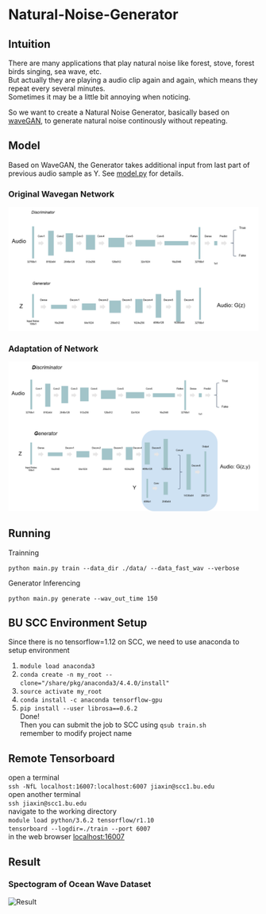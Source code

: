 # Natural-Noise-Generator

## Intuition

There are many applications that play natural noise like forest, stove, forest birds singing, sea wave, etc.  
But actually they are playing a audio clip again and again, which means they repeat every several minutes.  
Sometimes it may be a little bit annoying when noticing.

So we want to create a Natural Noise Generator, basically based on [waveGAN](https://github.com/chrisdonahue/wavegan), to generate natural noise continously without repeating.

## Model

Based on WaveGAN, the Generator takes additional input from last part of previous audio sample as Y. See [model.py](https://github.com/manymuch/Natural-Noise-Generator/blob/master/model.py#L64) for details.

### Original Wavegan Network

![original_network](/wavegan.png)

### Adaptation of Network

![our_network](/adaptation.png)

## Running  
Trainning  
```
python main.py train --data_dir ./data/ --data_fast_wav --verbose
```

Generator Inferencing  
```
python main.py generate --wav_out_time 150
```


## BU SCC Environment Setup

Since there is no tensorflow=1.12 on SCC, we need to use anaconda to setup environment
1. ```module load anaconda3```
2. ```conda create -n my_root --clone="/share/pkg/anaconda3/4.4.0/install"```
3. ```source activate my_root```
4. ```conda install -c anaconda tensorflow-gpu```
5. ```pip install --user librosa==0.6.2```  
Done!  
Then you can submit the job to SCC using ```qsub train.sh```  
remember to modify project name


## Remote Tensorboard
open a terminal  
```ssh -NfL localhost:16007:localhost:6007 jiaxin@scc1.bu.edu```  
open another terminal  
```ssh jiaxin@scc1.bu.edu```  
navigate to the working directory  
```module load python/3.6.2 tensorflow/r1.10```  
```tensorboard --logdir=./train --port 6007```  
in the web browser [localhost:16007](http://localhost:16007)  

## Result
### Spectogram of Ocean Wave Dataset
![Result](/result.png)
